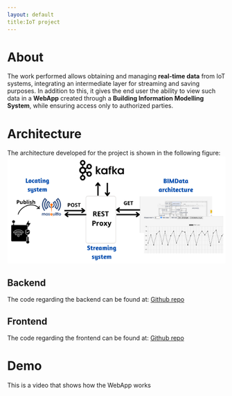 ```yaml
---
layout: default
title:IoT project
---
```


# About
The work performed allows obtaining and managing **real-time data** from IoT systems,
integrating an intermediate layer for streaming and saving purposes. 
In addition to this, it gives the end user the ability to view such data in a **WebApp** created through a **Building Information Modelling System**, while ensuring access only to authorized parties.

# Architecture
The architecture developed for the project is shown in the following figure:
![Image](./images/architecture.png)

## Backend 
The code regarding the backend can be found at:
[Github repo](https://github.com/UniSalento-IDALab-IoTCourse-2021-2022/wot-project-part1-MQTT_Kafka-Cosi)

## Frontend
The code regarding the frontend can be found at:
[Github repo](https://github.com/UniSalento-IDALab-IoTCourse-2021-2022/wot-project-part2-BIMdata-Cosi)

# Demo
This is a video that shows how the WebApp works